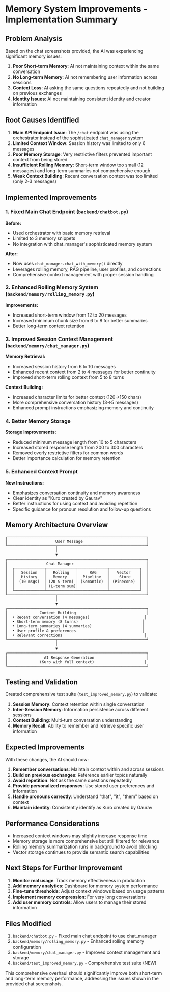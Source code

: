 # Memory System Improvements - Implementation Summary

## Problem Analysis

Based on the chat screenshots provided, the AI was experiencing significant memory issues:

1. **Poor Short-term Memory**: AI not maintaining context within the same conversation
2. **No Long-term Memory**: AI not remembering user information across sessions
3. **Context Loss**: AI asking the same questions repeatedly and not building on previous exchanges
4. **Identity Issues**: AI not maintaining consistent identity and creator information

## Root Causes Identified

1. **Main API Endpoint Issue**: The `/chat` endpoint was using the orchestrator instead of the sophisticated `chat_manager` system
2. **Limited Context Window**: Session history was limited to only 6 messages
3. **Poor Memory Storage**: Very restrictive filters prevented important context from being stored
4. **Insufficient Rolling Memory**: Short-term window too small (12 messages) and long-term summaries not comprehensive enough
5. **Weak Context Building**: Recent conversation context was too limited (only 2-3 messages)

## Implemented Improvements

### 1. Fixed Main Chat Endpoint (`backend/chatbot.py`)

**Before:**
- Used orchestrator with basic memory retrieval
- Limited to 3 memory snippets
- No integration with chat_manager's sophisticated memory system

**After:**
- Now uses `chat_manager.chat_with_memory()` directly
- Leverages rolling memory, RAG pipeline, user profiles, and corrections
- Comprehensive context management with proper session handling

### 2. Enhanced Rolling Memory System (`backend/memory/rolling_memory.py`)

**Improvements:**
- Increased short-term window from 12 to 20 messages
- Increased minimum chunk size from 6 to 8 for better summaries
- Better long-term context retention

### 3. Improved Session Context Management (`backend/memory/chat_manager.py`)

**Memory Retrieval:**
- Increased session history from 6 to 10 messages
- Enhanced recent context from 2 to 4 messages for better continuity
- Improved short-term rolling context from 5 to 8 turns

**Context Building:**
- Increased character limits for better context (120→150 chars)
- More comprehensive conversation history (3→5 messages)
- Enhanced prompt instructions emphasizing memory and continuity

### 4. Better Memory Storage

**Storage Improvements:**
- Reduced minimum message length from 10 to 5 characters
- Increased stored response length from 200 to 300 characters
- Removed overly restrictive filters for common words
- Better importance calculation for memory retention

### 5. Enhanced Context Prompt

**New Instructions:**
- Emphasizes conversation continuity and memory awareness
- Clear identity as "Kuro created by Gaurav"
- Better instructions for using context and avoiding repetition
- Specific guidance for pronoun resolution and follow-up questions

## Memory Architecture Overview

```
┌─────────────────────────────────────────────────────────────┐
│                     User Message                            │
└─────────────────────┬───────────────────────────────────────┘
                      │
                      ▼
┌─────────────────────────────────────────────────────────────┐
│                 Chat Manager                                │
│  ┌─────────────┬─────────────┬─────────────┬─────────────┐  │
│  │   Session   │   Rolling   │     RAG     │   Vector    │  │
│  │   History   │   Memory    │  Pipeline   │    Store    │  │
│  │  (10 msgs)  │ (20 S-term) │ (Semantic)  │ (Pinecone)  │  │
│  │             │ (L-term sum)│             │             │  │
│  └─────────────┴─────────────┴─────────────┴─────────────┘  │
└─────────────────────┬───────────────────────────────────────┘
                      │
                      ▼
┌─────────────────────────────────────────────────────────────┐
│              Context Building                               │
│  • Recent conversation (4 messages)                        │
│  • Short-term memory (8 turns)                            │
│  • Long-term summaries (4 summaries)                      │
│  • User profile & preferences                             │
│  • Relevant corrections                                    │
└─────────────────────┬───────────────────────────────────────┘
                      │
                      ▼
┌─────────────────────────────────────────────────────────────┐
│                AI Response Generation                       │
│              (Kuro with full context)                      │
└─────────────────────────────────────────────────────────────┘
```

## Testing and Validation

Created comprehensive test suite (`test_improved_memory.py`) to validate:

1. **Session Memory**: Context retention within single conversation
2. **Inter-Session Memory**: Information persistence across different sessions
3. **Context Building**: Multi-turn conversation understanding
4. **Memory Recall**: Ability to remember and retrieve specific user information

## Expected Improvements

With these changes, the AI should now:

1. **Remember conversations**: Maintain context within and across sessions
2. **Build on previous exchanges**: Reference earlier topics naturally
3. **Avoid repetition**: Not ask the same questions repeatedly
4. **Provide personalized responses**: Use stored user preferences and information
5. **Handle pronouns correctly**: Understand "that", "it", "them" based on context
6. **Maintain identity**: Consistently identify as Kuro created by Gaurav

## Performance Considerations

- Increased context windows may slightly increase response time
- Memory storage is more comprehensive but still filtered for relevance
- Rolling memory summarization runs in background to avoid blocking
- Vector storage continues to provide semantic search capabilities

## Next Steps for Further Improvement

1. **Monitor real usage**: Track memory effectiveness in production
2. **Add memory analytics**: Dashboard for memory system performance
3. **Fine-tune thresholds**: Adjust context windows based on usage patterns
4. **Implement memory compression**: For very long conversations
5. **Add user memory controls**: Allow users to manage their stored information

## Files Modified

1. `backend/chatbot.py` - Fixed main chat endpoint to use chat_manager
2. `backend/memory/rolling_memory.py` - Enhanced rolling memory configuration
3. `backend/memory/chat_manager.py` - Improved context management and storage
4. `backend/test_improved_memory.py` - Comprehensive test suite (NEW)

This comprehensive overhaul should significantly improve both short-term and long-term memory performance, addressing the issues shown in the provided chat screenshots.
